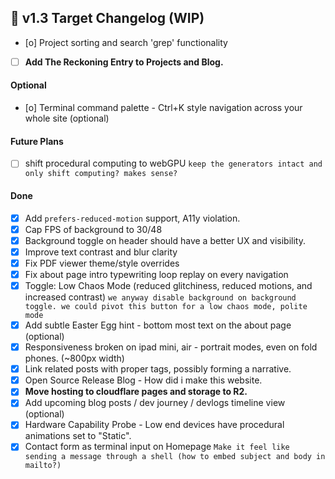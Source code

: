 ## 📅 v1.3 Target Changelog (WIP)


* [o] Project sorting and search 'grep' functionality
* [ ] **Add The Reckoning Entry to Projects and Blog.**

#### Optional
* [o] Terminal command palette - Ctrl+K style navigation across your whole site (optional)

#### Future Plans

* [ ] shift procedural computing to webGPU
      `keep the generators intact and only shift computing? makes sense?`

#### Done

* [x] Add `prefers-reduced-motion` support, A11y violation.
* [x] Cap FPS of background to 30/48
* [x] Background toggle on header should have a better UX and visibility.
* [x] Improve text contrast and blur clarity
* [x] Fix PDF viewer theme/style overrides
* [x] Fix about page intro typewriting loop replay on every navigation
* [x] Toggle: Low Chaos Mode (reduced glitchiness, reduced motions, and increased contrast)
         `we anyway disable background on background toggle. we could pivot this button for a low chaos mode, polite mode`
* [x] Add subtle Easter Egg hint - bottom most text on the about page (optional) 
* [x] Responsiveness broken on ipad mini, air - portrait modes, even on fold phones. (~800px width)
* [x] Link related posts with proper tags, possibly forming a narrative.
* [x] Open Source Release Blog - How did i make this website.
* [x] **Move hosting to cloudflare pages and storage to R2.**
* [x] Add upcoming blog posts / dev journey / devlogs timeline view (optional)
* [x] Hardware Capability Probe - Low end devices have procedural animations set to "Static".
* [x] Contact form as terminal input on Homepage
         `Make it feel like sending a message through a shell (how to embed subject and body in mailto?)`
